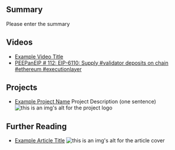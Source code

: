 ## Summary

Please enter the summary

## Videos

- [Example Video Title](https://www.youtube.com/watch?v=TDGq4aeevgY)
- [PEEPanEIP # 112: EIP-6110: Supply #validator deposits on chain #ethereum #executionlayer](https://www.youtube.com/watch?v=tRTBgCN9VgY&list=PL4cwHXAawZxqu0PKKyMzG_3BJV_xZTi1F)

## Projects

- [Example Project Name](https://xxxx.xxx/xxxxx) Project Description (one sentence) ![this is an img's alt for the project logo](https://xxxx.xxx/project-logo.xxx)

## Further Reading

- [Example Article Title](https://xxxx.xxx/xxxxx) ![this is an img's alt for the article cover](https://xxxx.xxx/article-cover.xxx)
